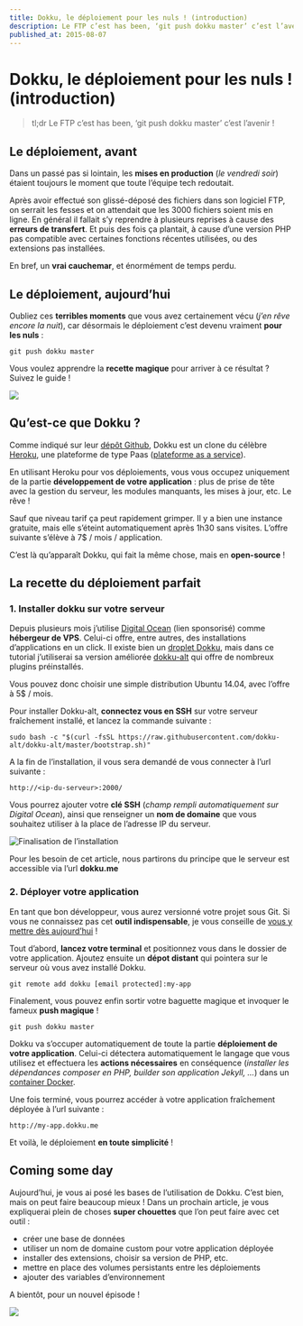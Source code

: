 ```yaml
---
title: Dokku, le déploiement pour les nuls ! (introduction)
description: Le FTP c’est has been, ‘git push dokku master’ c’est l’avenir !
published_at: 2015-08-07
---
```


# Dokku, le déploiement pour les nuls ! (introduction)

> tl;dr Le FTP c’est has been, ‘git push dokku master’ c’est l’avenir !

## Le déploiement, avant

Dans un passé pas si lointain, les **mises en production** (_le vendredi soir_) étaient toujours le moment que toute l’équipe tech redoutait.

Après avoir effectué son glissé-déposé des fichiers dans son logiciel FTP, on serrait les fesses et on attendait que les 3000 fichiers soient mis en ligne. En général il fallait s’y reprendre à plusieurs reprises à cause des **erreurs de transfert**. Et puis des fois ça plantait, à cause d’une version PHP pas compatible avec certaines fonctions récentes utilisées, ou des extensions pas installées.

En bref, un **vrai cauchemar**, et énormément de temps perdu.

## Le déploiement, aujourd’hui

Oubliez ces **terribles moments** que vous avez certainement vécu (_j’en rêve encore la nuit_), car désormais le déploiement c’est devenu vraiment **pour les nuls** :

    git push dokku master

Vous voulez apprendre la **recette magique** pour arriver à ce résultat ? Suivez le guide !

![](images/2015-08-07-dokku-le-déploiement-pour-les-nuls-introduction/bob-eponge-arc-en-ciel.gif)

## Qu’est-ce que Dokku ?

Comme indiqué sur leur [dépôt Github](https://github.com/progrium/dokku), Dokku est un clone du célèbre [Heroku](https://www.heroku.com/), une plateforme de type Paas ([plateforme as a service](https://en.wikipedia.org/wiki/Platform_as_a_service)).

En utilisant Heroku pour vos déploiements, vous vous occupez uniquement de la partie **développement de votre application** : plus de prise de tête avec la gestion du serveur, les modules manquants, les mises à jour, etc. Le rêve !

Sauf que niveau tarif ça peut rapidement grimper. Il y a bien une instance gratuite, mais elle s’éteint automatiquement après 1h30 sans visites. L’offre suivante s’élève à 7\$ / mois / application.

C’est là qu’apparaît Dokku, qui fait la même chose, mais en **open-source** !

## La recette du déploiement parfait

### 1. Installer dokku sur votre serveur

Depuis plusieurs mois j’utilise [Digital Ocean](https://www.digitalocean.com/?refcode=8f4dbd7cf40b) (lien sponsorisé) comme **hébergeur de VPS**. Celui-ci offre, entre autres, des installations d’applications en un click. Il existe bien un [droplet Dokku](https://www.digitalocean.com/features/one-click-apps/dokku/), mais dans ce tutorial j’utiliserai sa version améliorée [dokku-alt](https://github.com/dokku-alt/dokku-alt) qui offre de nombreux plugins préinstallés.

Vous pouvez donc choisir une simple distribution Ubuntu 14.04, avec l’offre à 5\$ / mois.

Pour installer Dokku-alt, **connectez vous en SSH** sur votre serveur fraîchement installé, et lancez la commande suivante :

    sudo bash -c "$(curl -fsSL https://raw.githubusercontent.com/dokku-alt/dokku-alt/master/bootstrap.sh)"

A la fin de l’installation, il vous sera demandé de vous connecter à l’url suivante :

    http://<ip-du-serveur>:2000/

Vous pourrez ajouter votre **clé SSH** (_champ rempli automatiquement sur Digital Ocean_), ainsi que renseigner un **nom de domaine** que vous souhaitez utiliser à la place de l’adresse IP du serveur.

![Finalisation de l’installation](images/2015-08-07-dokku-le-déploiement-pour-les-nuls-introduction/dokku-setup.png)

Pour les besoin de cet article, nous partirons du principe que le serveur est accessible via l’url **dokku.me**

### 2. Déployer votre application

En tant que bon développeur, vous aurez versionné votre projet sous Git. Si vous ne connaissez pas cet **outil indispensable**, je vous conseille de [vous y mettre dès aujourd’hui](https://git-scm.com/documentation) !

Tout d’abord, **lancez votre terminal** et positionnez vous dans le dossier de votre application. Ajoutez ensuite un **dépot distant** qui pointera sur le serveur où vous avez installé Dokku.

    git remote add dokku [email protected]:my-app

Finalement, vous pouvez enfin sortir votre baguette magique et invoquer le fameux **push magique** !

    git push dokku master

Dokku va s’occuper automatiquement de toute la partie **déploiement de votre application**. Celui-ci détectera automatiquement le langage que vous utilisez et effectuera les **actions nécessaires** en conséquence (_installer les dépendances composer en PHP, builder son application Jekyll, …_) dans un [container Docker](https://www.docker.com/).

Une fois terminé, vous pourrez accéder à votre application fraîchement déployée à l’url suivante :

    http://my-app.dokku.me

Et voilà, le déploiement **en toute simplicité** !

## Coming some day

Aujourd’hui, je vous ai posé les bases de l’utilisation de Dokku. C’est bien, mais on peut faire beaucoup mieux ! Dans un prochain article, je vous expliquerai plein de choses **super chouettes** que l’on peut faire avec cet outil :

- créer une base de données
- utiliser un nom de domaine custom pour votre application déployée
- installer des extensions, choisir sa version de PHP, etc.
- mettre en place des volumes persistants entre les déploiements
- ajouter des variables d’environnement

A bientôt, pour un nouvel épisode !

![](images/2015-08-07-dokku-le-déploiement-pour-les-nuls-introduction/sheldon-content.gif)

